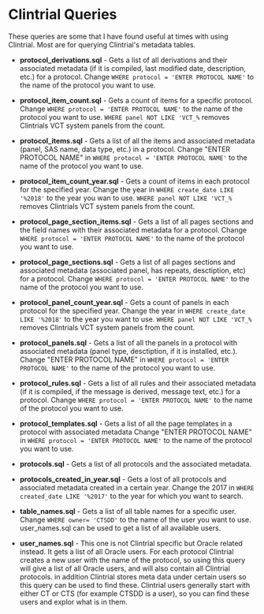 # Clintrial Queries
These queries are some that I have found useful at times with using Clintrial. Most are for querying Clintrial's
metadata tables.

* **protocol_derivations.sql** - Gets a list of all derivations and their associated metadata 
(if it is compiled, last modified date, description, etc.) for a protocol. Change `WHERE protocol = 'ENTER PROTOCOL NAME'` 
to the name of the protocol you want to use.

* **protocol_item_count.sql** - Gets a count of items for a specific protocol. Change 
`WHERE protocol = 'ENTER PROTOCOL NAME'` to the name of the protocol you want to use. 
`WHERE panel NOT LIKE 'VCT_%` removes Clintrials VCT system panels from the count.

* **protocol_items.sql** - Gets a list of all the items and associated metadata (panel, SAS name,
data type, etc.) in a protocol. Change "ENTER PROTOCOL NAME" in 
`WHERE protocol = 'ENTER PROTOCOL NAME'` to the name of the protocol you want to use.

* **protocol_item_count_year.sql** - Gets a count of items in each protocol for the specified year.
Change the year in `WHERE create_date LIKE '%2018'` to the year you wan to use. `WHERE panel NOT LIKE 'VCT_%`
removes Clintrials VCT system panels from the count.

* **protocol_page_section_items.sql** - Gets a list of all pages sections and the field names with
their associated metadata for a protocol. Change `WHERE protocol = 'ENTER PROTOCOL NAME'` to the name 
of the protocol you want to use.

* **protocol_page_sections.sql** - Gets a list of all pages sections and associated metadata (associated
panel, has repeats, desctiption, etc) for a protocol. Change `WHERE protocol = 'ENTER PROTOCOL NAME'` 
to the name of the protocol you want to use.

* **protocol_panel_count_year.sql** - Gets a count of panels in each protocol for the specified year. Change
the year in `WHERE create_date LIKE '%2018'` to the year you want to use. `WHERE panel NOT LIKE 'VCT_%`
removes Clintrials VCT system panels from the count.

* **protocol_panels.sql** - Gets a list of all the panels in a protocol with associated metadata (panel type,
desctiption, if it is installed, etc.). Change "ENTER PROTOCOL NAME" in 
`WHERE protocol = 'ENTER PROTOCOL NAME'` to the name of the protocol you want to use.

* **protocol_rules.sql** - Gets a list of all rules and their associated metadata (if it is compiled, 
if the message is derived, message text, etc.) for a protocol. Change `WHERE protocol = 'ENTER PROTOCOL NAME'` 
to the name of the protocol you want to use.

* **protocol_templates.sql** - Gets a list of all the page templates in a protocol with associated metadata 
Change "ENTER PROTOCOL NAME" in `WHERE protocol = 'ENTER PROTOCOL NAME'` to the name of the protocol 
you want to use.

* **protocols.sql** - Gets a list of all protocols and the associated metadata.

* **protocols_created_in_year.sql** - Gets a lost of all protocols and associated metadata created in
a certain year. Change the 2017 in `WHERE created_date LIKE '%2017'` to the year for which you want
to search.

* **table_names.sql** - Gets a list of all table names for a specific user. Change `WHERE owner= 'CTSDD'`
to the name of the user you want to use. user_names.sql can be used to get a list of all available users.

* **user_names.sql** - This one is not Clintrial specific but Oracle related instead. It gets a list
of all Oracle users. For each protocol Clintrial creates a new user with the name of the protocol, so
using this query will give a list of all Oracle users, and will also contain all Clintrial protocols. in
addition Clintrial stores meta data under certain users so this query can be used to find these.
Clintrial users generally start with either CT or CTS (for example CTSDD is a user), so you can find 
these users and explor what is in them.
